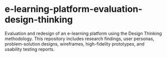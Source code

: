 # e-learning-platform-evaluation-design-thinking
Evaluation and redesign of an e-learning platform using the Design Thinking methodology. This repository includes research findings, user personas, problem-solution designs, wireframes, high-fidelity prototypes, and usability testing reports.
